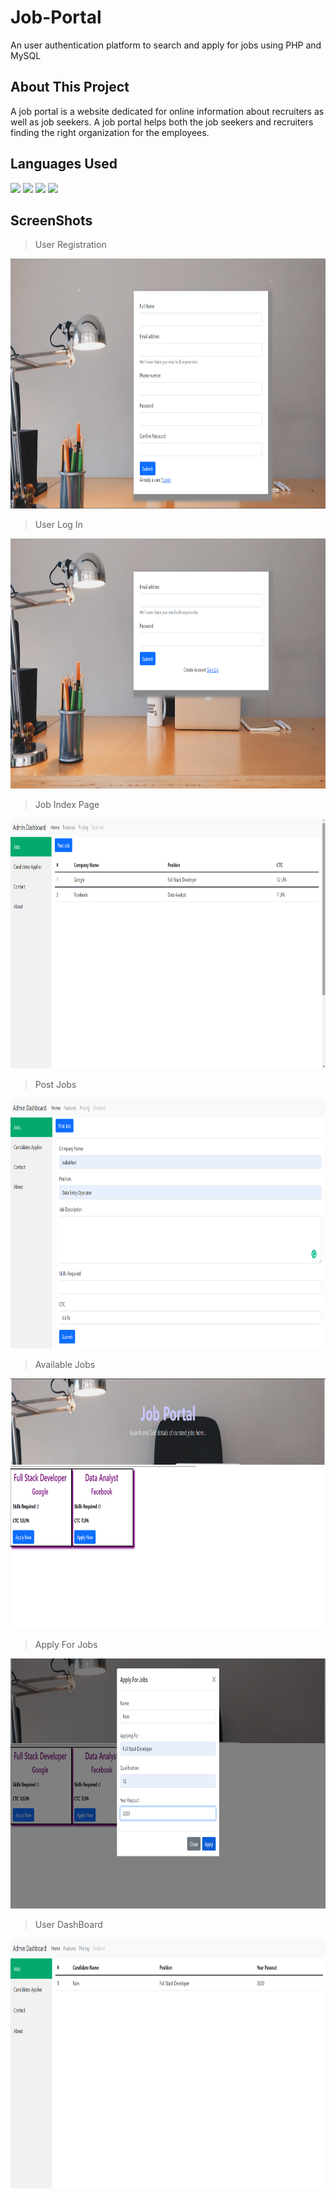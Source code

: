 # Job-Portal
An user authentication platform to search and apply for jobs using PHP and MySQL

## About This Project
A job portal is a website dedicated for online information about recruiters as well as job seekers. A job portal helps both the job seekers and recruiters finding the right organization for the employees.

## Languages Used
<a href="https://img.shields.io/badge/PHP-80.4%25-blue"><img src="https://img.shields.io/badge/PHP-80.4%25-blue" /></a>
<a href="https://img.shields.io/badge/MySQL-10-green"><img src="https://img.shields.io/badge/MySQL-10-green" /></a>
<a href="https://img.shields.io/badge/CSS-7.5-brightgreen"><img src="https://img.shields.io/badge/CSS-7.5-brightgreen" /></a>
<a href="https://img.shields.io/badge/HTML-2.5-red"><img src="https://img.shields.io/badge/HTML-2.5-red" /></a>


## ScreenShots

> User Registration

<img src="https://github.com/AishwaryaPai20/Job-Portal/blob/main/images/Register.png" width="800" height="400" />

> User Log In

<img src="https://github.com/AishwaryaPai20/Job-Portal/blob/main/images/Log%20In.png" width="800" height="400" />

> Job Index Page

<img src="https://github.com/AishwaryaPai20/Job-Portal/blob/main/images/jobs_index.png" width="800" height="400"/>

> Post Jobs

<img src="https://github.com/AishwaryaPai20/Job-Portal/blob/main/images/post_jobs.png" width="800" height="400"/>

> Available Jobs

<img src="https://github.com/AishwaryaPai20/Job-Portal/blob/main/images/application%20page.png" width="800" height="400"/>

> Apply For Jobs

<img src="https://github.com/AishwaryaPai20/Job-Portal/blob/main/images/job%20application.png" width="800" height="400"/>

> User DashBoard

<img src="https://github.com/AishwaryaPai20/Job-Portal/blob/main/images/user_dashboard.png" width="800" height="400"/>

